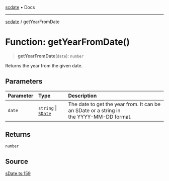 [scdate](../README.md) • Docs

---

[scdate](../README.md) / getYearFromDate

# Function: getYearFromDate()

> **getYearFromDate**(`date`): `number`

Returns the year from the given date.

## Parameters

| Parameter | Type                                       | Description                                                                                  |
| :-------- | :----------------------------------------- | :------------------------------------------------------------------------------------------- |
| `date`    | `string` \| [`SDate`](../classes/SDate.md) | The date to get the year from. It can be an SDate or a string in<br />the YYYY-MM-DD format. |

## Returns

`number`

## Source

[sDate.ts:159](https://github.com/ericvera/scdate/blob/98b214c4aab6f5cdb39bc8c115252b89b40ce8a7/src/sDate.ts#L159)
